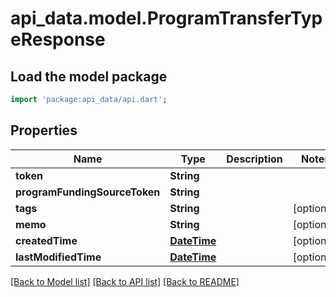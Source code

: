 # api_data.model.ProgramTransferTypeResponse

## Load the model package
```dart
import 'package:api_data/api.dart';
```

## Properties
Name | Type | Description | Notes
------------ | ------------- | ------------- | -------------
**token** | **String** |  | 
**programFundingSourceToken** | **String** |  | 
**tags** | **String** |  | [optional] 
**memo** | **String** |  | [optional] 
**createdTime** | [**DateTime**](DateTime.md) |  | [optional] 
**lastModifiedTime** | [**DateTime**](DateTime.md) |  | [optional] 

[[Back to Model list]](../README.md#documentation-for-models) [[Back to API list]](../README.md#documentation-for-api-endpoints) [[Back to README]](../README.md)


